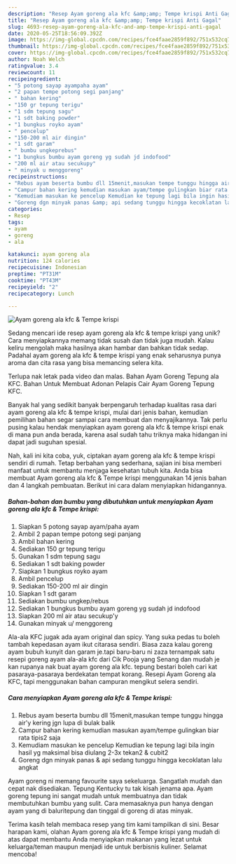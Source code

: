 ```yaml
---
description: "Resep Ayam goreng ala kfc &amp;amp; Tempe krispi Anti Gagal"
title: "Resep Ayam goreng ala kfc &amp;amp; Tempe krispi Anti Gagal"
slug: 4693-resep-ayam-goreng-ala-kfc-and-amp-tempe-krispi-anti-gagal
date: 2020-05-25T18:56:09.392Z
image: https://img-global.cpcdn.com/recipes/fce4faae2859f892/751x532cq70/ayam-goreng-ala-kfc-tempe-krispi-foto-resep-utama.jpg
thumbnail: https://img-global.cpcdn.com/recipes/fce4faae2859f892/751x532cq70/ayam-goreng-ala-kfc-tempe-krispi-foto-resep-utama.jpg
cover: https://img-global.cpcdn.com/recipes/fce4faae2859f892/751x532cq70/ayam-goreng-ala-kfc-tempe-krispi-foto-resep-utama.jpg
author: Noah Welch
ratingvalue: 3.4
reviewcount: 11
recipeingredient:
- "5 potong sayap ayampaha ayam"
- "2 papan tempe potong segi panjang"
- " bahan kering"
- "150 gr tepung terigu"
- "1 sdm tepung sagu"
- "1 sdt baking powder"
- "1 bungkus royko ayam"
- " pencelup"
- "150-200 ml air dingin"
- "1 sdt garam"
- " bumbu ungkeprebus"
- "1 bungkus bumbu ayam goreng yg sudah jd indofood"
- "200 ml air atau secukupy"
- " minyak u menggoreng"
recipeinstructions:
- "Rebus ayam beserta bumbu dll 15menit,masukan tempe tunggu hingga air&#39;y kering jgn lupa di bulak balik"
- "Campur bahan kering kemudian masukan ayam/tempe gulingkan biar rata tipis2 saja"
- "Kemudiam masukan ke pencelup Kemudian ke tepung lagi bila ingin hasil yg maksimal bisa diulang 2-3x tekan2 &amp; cubit2"
- "Goreng dgn minyak panas &amp; api sedang tunggu hingga kecoklatan lalu angkat"
categories:
- Resep
tags:
- ayam
- goreng
- ala

katakunci: ayam goreng ala 
nutrition: 124 calories
recipecuisine: Indonesian
preptime: "PT31M"
cooktime: "PT43M"
recipeyield: "2"
recipecategory: Lunch

---
```



![Ayam goreng ala kfc &amp; Tempe krispi](https://img-global.cpcdn.com/recipes/fce4faae2859f892/751x532cq70/ayam-goreng-ala-kfc-tempe-krispi-foto-resep-utama.jpg)

Sedang mencari ide resep ayam goreng ala kfc &amp; tempe krispi yang unik? Cara menyiapkannya memang tidak susah dan tidak juga mudah. Kalau keliru mengolah maka hasilnya akan hambar dan bahkan tidak sedap. Padahal ayam goreng ala kfc &amp; tempe krispi yang enak seharusnya punya aroma dan cita rasa yang bisa memancing selera kita.

Terlupa nak letak pada video dan malas. Bahan Ayam Goreng Tepung ala KFC. Bahan Untuk Membuat Adonan Pelapis Cair Ayam Goreng Tepung KFC.

Banyak hal yang sedikit banyak berpengaruh terhadap kualitas rasa dari ayam goreng ala kfc &amp; tempe krispi, mulai dari jenis bahan, kemudian pemilihan bahan segar sampai cara membuat dan menyajikannya. Tak perlu pusing kalau hendak menyiapkan ayam goreng ala kfc &amp; tempe krispi enak di mana pun anda berada, karena asal sudah tahu triknya maka hidangan ini dapat jadi suguhan spesial.


Nah, kali ini kita coba, yuk, ciptakan ayam goreng ala kfc &amp; tempe krispi sendiri di rumah. Tetap berbahan yang sederhana, sajian ini bisa memberi manfaat untuk membantu menjaga kesehatan tubuh kita. Anda bisa membuat Ayam goreng ala kfc &amp; Tempe krispi menggunakan 14 jenis bahan dan 4 langkah pembuatan. Berikut ini cara dalam menyiapkan hidangannya.

<!--inarticleads1-->

##### Bahan-bahan dan bumbu yang dibutuhkan untuk menyiapkan Ayam goreng ala kfc &amp; Tempe krispi:

1. Siapkan 5 potong sayap ayam/paha ayam
1. Ambil 2 papan tempe potong segi panjang
1. Ambil  bahan kering
1. Sediakan 150 gr tepung terigu
1. Gunakan 1 sdm tepung sagu
1. Sediakan 1 sdt baking powder
1. Siapkan 1 bungkus royko ayam
1. Ambil  pencelup
1. Sediakan 150-200 ml air dingin
1. Siapkan 1 sdt garam
1. Sediakan  bumbu ungkep/rebus
1. Sediakan 1 bungkus bumbu ayam goreng yg sudah jd indofood
1. Siapkan 200 ml air atau secukup&#39;y
1. Gunakan  minyak u/ menggoreng


Ala-ala KFC jugak ada ayam original dan spicy. Yang suka pedas tu boleh tambah kepedasan ayam ikut citarasa sendiri. Biasa zaza kalau goreng ayam bubuh kunyit dan garam je.tapi baru-baru ni zaza ternampak satu resepi goreng ayam ala-ala kfc dari Cik Pooja yang Senang dan mudah je kan rupanya nak buat ayam goreng ala kfc. tepung bestari boleh cari kat pasaraya-pasaraya berdekatan tempat korang. Resepi Ayam Goreng ala KFC, tapi menggunakan bahan campuran mengikut selera sendiri. 

<!--inarticleads2-->

##### Cara menyiapkan Ayam goreng ala kfc &amp; Tempe krispi:

1. Rebus ayam beserta bumbu dll 15menit,masukan tempe tunggu hingga air&#39;y kering jgn lupa di bulak balik
1. Campur bahan kering kemudian masukan ayam/tempe gulingkan biar rata tipis2 saja
1. Kemudiam masukan ke pencelup Kemudian ke tepung lagi bila ingin hasil yg maksimal bisa diulang 2-3x tekan2 &amp; cubit2
1. Goreng dgn minyak panas &amp; api sedang tunggu hingga kecoklatan lalu angkat


Ayam goreng ni memang favourite saya sekeluarga. Sangatlah mudah dan cepat nak disediakan. Tepung Kentucky tu tak kisah jenama apa. Ayam goreng tepung ini sangat mudah untuk membuatnya dan tidak membutuhkan bumbu yang sulit. Cara memasaknya pun hanya dengan ayam yang di baluritepung dan tinggal di goreng di atas minyak. 

Terima kasih telah membaca resep yang tim kami tampilkan di sini. Besar harapan kami, olahan Ayam goreng ala kfc &amp; Tempe krispi yang mudah di atas dapat membantu Anda menyiapkan makanan yang lezat untuk keluarga/teman maupun menjadi ide untuk berbisnis kuliner. Selamat mencoba!
